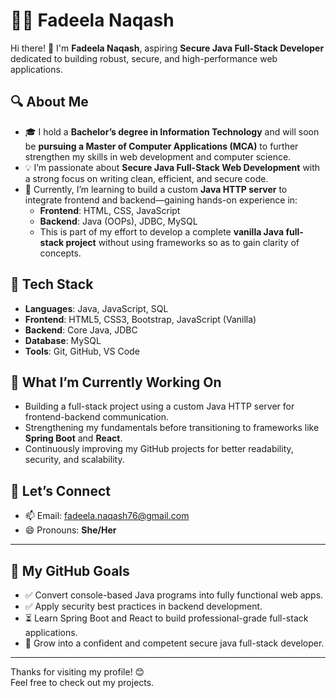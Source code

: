 # 👩‍💻 Fadeela Naqash

Hi there! 👋 I'm **Fadeela Naqash**, aspiring **Secure Java Full-Stack Developer** dedicated to building robust, secure, and high-performance web applications.

## 🔍 About Me

- 🎓 I hold a **Bachelor’s degree in Information Technology** and will soon be **pursuing a Master of Computer Applications (MCA)** to further strengthen my skills in web development and computer science.
- 💡 I’m passionate about **Secure Java Full-Stack Web Development** with a strong focus on writing clean, efficient, and secure code.
- 🌱 Currently, I’m learning to build a custom **Java HTTP server** to integrate frontend and backend—gaining hands-on experience in:
  - **Frontend**: HTML, CSS, JavaScript
  - **Backend**: Java (OOPs), JDBC, MySQL
  - This is part of my effort to develop a complete **vanilla Java full-stack project** without using frameworks so as to gain clarity of concepts.

## 🚀 Tech Stack

- **Languages**: Java, JavaScript, SQL
- **Frontend**: HTML5, CSS3, Bootstrap, JavaScript (Vanilla)
- **Backend**: Core Java, JDBC
- **Database**: MySQL
- **Tools**: Git, GitHub, VS Code

## 🧠 What I’m Currently Working On

- Building a full-stack project using a custom Java HTTP server for frontend-backend communication.
- Strengthening my fundamentals before transitioning to frameworks like **Spring Boot** and **React**.
- Continuously improving my GitHub projects for better readability, security, and scalability.

## 💬 Let’s Connect

- 📫 Email: [fadeela.naqash76@gmail.com](mailto:fadeela.naqash76@gmail.com)
- 😄 Pronouns: **She/Her**

---

## 🎯 My GitHub Goals

- ✅ Convert console-based Java programs into fully functional web apps.
- ✅ Apply security best practices in backend development.
- ⏳ Learn Spring Boot and React to build professional-grade full-stack applications.
- 🚀 Grow into a confident and competent secure java full-stack developer.

---

Thanks for visiting my profile! 😊  
Feel free to check out my projects.

